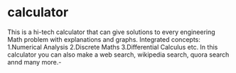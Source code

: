 # calculator

This is a hi-tech calculator that can give solutions to every engineering Math problem with explanations and graphs.
Integrated concepts:
1.Numerical Analysis
2.Discrete Maths
3.Differential Calculus etc.
In this calculator you can also make a web search, wikipedia search, quora search annd many more.-
